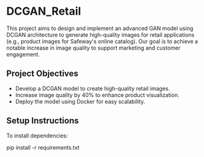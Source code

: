 # DCGAN_Retail

This project aims to design and implement an advanced GAN model using DCGAN architecture to generate high-quality images for retail applications (e.g., product images for Safeway's online catalog). Our goal is to achieve a notable increase in image quality to support marketing and customer engagement.

## Project Objectives
- Develop a DCGAN model to create high-quality retail images.
- Increase image quality by 40% to enhance product visualization.
- Deploy the model using Docker for easy scalability.

## Setup Instructions
To install dependencies:

pip install -r requirements.txt
